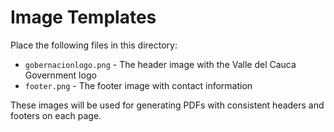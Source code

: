 # Image Templates

Place the following files in this directory:

- `gobernacionlogo.png` - The header image with the Valle del Cauca Government logo
- `footer.png` - The footer image with contact information

These images will be used for generating PDFs with consistent headers and footers on each page. 